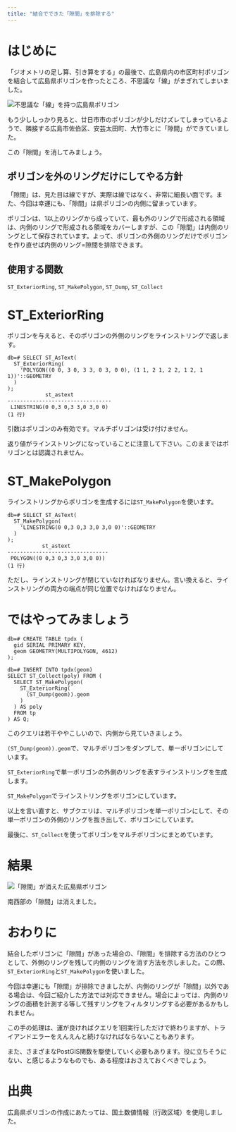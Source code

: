 ```yaml
---
title: "結合でできた「隙間」を排除する"
---
```

# はじめに

「ジオメトリの足し算、引き算をする」の最後で、広島県内の市区町村ポリゴンを結合して広島県ポリゴンを作ったところ、不思議な「線」がまぎれてしまいました。

![不思議な「線」を持つ広島県ポリゴン](https://storage.googleapis.com/zenn-user-upload/ylsecl0cnb3zotui410y8pq3h48g)

もう少ししっかり見ると、廿日市市のポリゴンが少しだけズレてしまっているようで、隣接する広島市佐伯区、安芸太田町、大竹市とに「隙間」ができていました。

この「隙間」を消してみましょう。

## ポリゴンを外のリングだけにしてやる方針

「隙間」は、見た目は線ですが、実際は線ではなく、非常に細長い面です。また、今回は幸運にも、「隙間」は県ポリゴンの内側に留まっています。

ポリゴンは、1以上のリングから成っていて、最も外のリングで形成される領域は、内側のリングで形成される領域をカバーしますが、この「隙間」は内側のリングとして保存されています。よって、ポリゴンの外側のリングだけでポリゴンを作り直せば内側のリング=隙間を排除できます。

## 使用する関数

``ST_ExteriorRing``, ``ST_MakePolygon``, ``ST_Dump``, ``ST_Collect``

# ST_ExteriorRing

ポリゴンを与えると、そのポリゴンの外側のリングをラインストリングで返します。

```psql
db=# SELECT ST_AsText(
  ST_ExteriorRing(
    'POLYGON((0 0, 3 0, 3 3, 0 3, 0 0), (1 1, 2 1, 2 2, 1 2, 1 1))'::GEOMETRY
  )
);
            st_astext            
---------------------------------
 LINESTRING(0 0,3 0,3 3,0 3,0 0)
(1 行)
```

引数はポリゴンのみ有効です。マルチポリゴンは受け付けません。

返り値がラインストリングになっていることに注意して下さい。このままではポリゴンとは認識されません。

# ST_MakePolygon

ラインストリングからポリゴンを生成するには``ST_MakePolygon``を使います。

```psql
db=# SELECT ST_AsText(
  ST_MakePolygon(
    'LINESTRING(0 0,3 0,3 3,0 3,0 0)'::GEOMETRY
  )
);
           st_astext            
--------------------------------
 POLYGON((0 0,3 0,3 3,0 3,0 0))
(1 行)
```

ただし、ラインストリングが閉じていなければなりません。言い換えると、ラインストリングの両方の端点が同じ位置でなければなりません。

# ではやってみましょう

```psql
db=# CREATE TABLE tpdx (
  gid SERIAL PRIMARY KEY,
  geom GEOMETRY(MULTIPOLYGON, 4612)
);

db=# INSERT INTO tpdx(geom)
SELECT ST_Collect(poly) FROM (
  SELECT ST_MakePolygon(
    ST_ExteriorRing(
      (ST_Dump(geom)).geom
    )
  ) AS poly
  FROM tp
) AS Q;
```

このクエリは若干ややこしいので、内側から見ていきましょう。

``(ST_Dump(geom)).geom``で、マルチポリゴンをダンプして、単一ポリゴンにしています。

``ST_ExteriorRing``で単一ポリゴンの外側のリングを表すラインストリングを生成します。

``ST_MakePolygon``でラインストリングをポリゴンにしています。

以上を言い直すと、サブクエリは、マルチポリゴンを単一ポリゴンにして、その単一ポリゴンの外側のリングを抜き出して、ポリゴンにしています。

最後に、``ST_Collect``を使ってポリゴンをマルチポリゴンにまとめています。

# 結果

![「隙間」が消えた広島県ポリゴン](https://storage.googleapis.com/zenn-user-upload/s6ntrl0rppptjo4dqzbik5k2ev96)

南西部の「隙間」は消えました。

# おわりに

結合したポリゴンに「隙間」があった場合の、「隙間」を排除する方法のひとつとして、外側のリングを残して内側のリングを消す方法を示しました。この際、``ST_ExteriorRing``と``ST_MakePolygon``を使いました。

今回は幸運にも「隙間」が排除できましたが、内側のリングが「隙間」以外である場合は、今回ご紹介した方法では対応できません。場合によっては、内側のリングの面積を計測する等して残すリングをフィルタリングする必要があるかもしれません。

この手の処理は、運が良ければクエリを1回実行しただけで終わりますが、トライアンドエラーをえんえんと続けなければならないこともあります。

また、さまざまなPostGIS関数を駆使していく必要もあります。役に立ちそうにない、と感じるようなものでも、ある程度はおさえておくべきでしょう。

# 出典

広島県ポリゴンの作成にあたっては、国土数値情報（行政区域）を使用しました。

